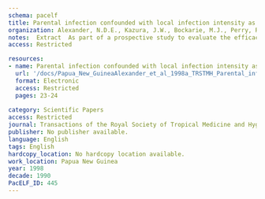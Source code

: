 ```yaml
---
schema: pacelf
title: Parental infection confounded with local infection intensity as risk factors for childhood microfilaraemia in bancroftian filariasis
organization: Alexander, N.D.E., Kazura, J.W., Bockarie, M.J., Perry, R.T., Dimber, Z.B., Grenfell, B.T., Alpers, M.P.
notes:  Extract  As part of a prospective study to evaluate the efficacy of single annual doses of chemotherapy to control bancroftian filariasis (KAZURA et al., in press), a parasitological survey of approximately 2000 residents of the Dreikikir area was conducted in 1993, before administration of antifilarial medication. Amongst those evaluated for mf levels (by Nucleporea filtration of 1 mL of night blood samples) were 288 children aged 4-10 years, the mothers of 26 1 of them and the fathers of 2 10. Analysis of mf status among these groups using Mantel- Haenszel x2 statistics and Cornfield confidence intervals (Epi Info version 6, Centers for Disease Control, Atlanta, Georgia, USA) showed that both children of mf+ mothers and those of mf+ fathers had a higher risk of being mf+ compared with offspring of mf- parents.
access: Restricted

resources:
- name: Parental infection confounded with local infection intensity as risk factors for childhood microfilaraemia in bancroftian filariasis
  url: '/docs/Papua_New_GuineaAlexander_et_al_1998a_TRSTMH_Parental_infection_confounded_wiht_local_infection_intensity_PNG_LF_Trans_R_Soc_Trop_Med_Hyg-1998-Alexander-23-4.txt'
  format: Electronic
  access: Restricted
  pages: 23-24
 
category: Scientific Papers
access: Restricted
journal: Transactions of the Royal Society of Tropical Medicine and Hygiene
publisher: No publisher available. 
language: English 
tags: English 
hardcopy_location: No hardcopy location available.
work_location: Papua New Guinea
year: 1998
decade: 1990
PacELF_ID: 445
---
```

